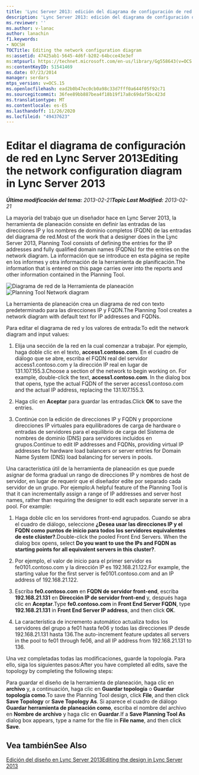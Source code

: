 ```yaml
---
title: 'Lync Server 2013: edición del diagrama de configuración de red'
description: 'Lync Server 2013: edición del diagrama de configuración de red.'
ms.reviewer: ''
ms.author: v-lanac
author: lanachin
f1.keywords:
- NOCSH
TOCTitle: Editing the network configuration diagram
ms:assetid: 47425ab1-5645-4d6f-b202-64bcce43e3ef
ms:mtpsurl: https://technet.microsoft.com/en-us/library/Gg558643(v=OCS.15)
ms:contentKeyID: 51541469
ms.date: 07/23/2014
manager: serdars
mtps_version: v=OCS.15
ms.openlocfilehash: ead2b0b47ec0cb0a98c33d7fff0a644f05f92c71
ms.sourcegitcommit: 36fee89bb887bea4f18b19f17a8c69daf5bc423d
ms.translationtype: MT
ms.contentlocale: es-ES
ms.lasthandoff: 11/26/2020
ms.locfileid: "49437623"
---
```

# <a name="editing-the-network-configuration-diagram-in-lync-server-2013"></a><span data-ttu-id="ad62e-103">Editar el diagrama de configuración de red en Lync Server 2013</span><span class="sxs-lookup"><span data-stu-id="ad62e-103">Editing the network configuration diagram in Lync Server 2013</span></span>

<div data-xmlns="http://www.w3.org/1999/xhtml">

<div class="topic" data-xmlns="http://www.w3.org/1999/xhtml" data-msxsl="urn:schemas-microsoft-com:xslt" data-cs="https://msdn.microsoft.com/">

<div data-asp="https://msdn2.microsoft.com/asp">



</div>

<div id="mainSection">

<div id="mainBody"><span data-ttu-id="ad62e-104">

<span> </span></span><span class="sxs-lookup"><span data-stu-id="ad62e-104">

<span> </span></span></span>

<span data-ttu-id="ad62e-105">_**Última modificación del tema:** 2013-02-21_</span><span class="sxs-lookup"><span data-stu-id="ad62e-105">_**Topic Last Modified:** 2013-02-21_</span></span>

<span data-ttu-id="ad62e-106">La mayoría del trabajo que un diseñador hace en Lync Server 2013, la herramienta de planeación consiste en definir las entradas de las direcciones IP y los nombres de dominio completos (FQDN) de las entradas del diagrama de red.</span><span class="sxs-lookup"><span data-stu-id="ad62e-106">Most of the work that a designer does in the Lync Server 2013, Planning Tool consists of defining the entries for the IP addresses and fully qualified domain names (FQDNs) for the entries on the network diagram.</span></span> <span data-ttu-id="ad62e-107">La información que se introduce en esta página se repite en los informes y otra información de la herramienta de planificación.</span><span class="sxs-lookup"><span data-stu-id="ad62e-107">The information that is entered on this page carries over into the reports and other information contained in the Planning Tool.</span></span>

<span data-ttu-id="ad62e-108">![Diagrama de red de la Herramienta de planeación](images/Gg558643.eeabee2d-698c-4b79-baa5-caa4cfb7edb3(OCS.15).jpg "Diagrama de red de la Herramienta de planeación")</span><span class="sxs-lookup"><span data-stu-id="ad62e-108">![Planning Tool Network diagram](images/Gg558643.eeabee2d-698c-4b79-baa5-caa4cfb7edb3(OCS.15).jpg "Planning Tool Network diagram")</span></span>

<span data-ttu-id="ad62e-109">La herramienta de planeación crea un diagrama de red con texto predeterminado para las direcciones IP y FQDN.</span><span class="sxs-lookup"><span data-stu-id="ad62e-109">The Planning Tool creates a network diagram with default text for IP addresses and FQDNs.</span></span>

<span data-ttu-id="ad62e-110">Para editar el diagrama de red y los valores de entrada:</span><span class="sxs-lookup"><span data-stu-id="ad62e-110">To edit the network diagram and input values:</span></span>

1.  <span data-ttu-id="ad62e-p102">Elija una sección de la red en la cual comenzar a trabajar. Por ejemplo, haga doble clic en el texto, **access1.contoso.com**. En el cuadro de diálogo que se abre, escriba el FQDN real del servidor access1.contoso.com y la dirección IP real en lugar de 131.107.155.3.</span><span class="sxs-lookup"><span data-stu-id="ad62e-p102">Choose a section of the network to begin working on. For example, double-click the text, **access1.contoso.com**. In the dialog box that opens, type the actual FQDN of the server access1.contoso.com and the actual IP address, replacing the 131.107.155.3.</span></span>

2.  <span data-ttu-id="ad62e-114">Haga clic en **Aceptar** para guardar las entradas.</span><span class="sxs-lookup"><span data-stu-id="ad62e-114">Click **OK** to save the entries.</span></span>

3.  <span data-ttu-id="ad62e-115">Continúe con la edición de direcciones IP y FQDN y proporcione direcciones IP virtuales para equilibradores de carga de hardware o entradas de servidores para el equilibrio de carga del Sistema de nombres de dominio (DNS) para servidores incluidos en grupos.</span><span class="sxs-lookup"><span data-stu-id="ad62e-115">Continue to edit IP addresses and FQDNs, providing virtual IP addresses for hardware load balancers or server entries for Domain Name System (DNS) load balancing for servers in pools.</span></span>

<span data-ttu-id="ad62e-p103">Una característica útil de la herramienta de planeación es que puede asignar de forma gradual un rango de direcciones IP y nombres de host de servidor, en lugar de requerir que el diseñador edite por separado cada servidor de un grupo. Por ejemplo:</span><span class="sxs-lookup"><span data-stu-id="ad62e-p103">A helpful feature of the Planning Tool is that it can incrementally assign a range of IP addresses and server host names, rather than requiring the designer to edit each separate server in a pool. For example:</span></span>

1.  <span data-ttu-id="ad62e-p104">Haga doble clic en los servidores front-end agrupados. Cuando se abra el cuadro de diálogo, seleccione **¿Desea usar las direcciones IP y el FQDN como puntos de inicio para todos los servidores equivalentes de este clúster?**.</span><span class="sxs-lookup"><span data-stu-id="ad62e-p104">Double-click the pooled Front End Servers. When the dialog box opens, select **Do you want to use the IPs and FQDN as starting points for all equivalent servers in this cluster?**.</span></span>

2.  <span data-ttu-id="ad62e-120">Por ejemplo, el valor de inicio para el primer servidor es fe0101.contoso.com y la dirección IP es 192.168.21.122.</span><span class="sxs-lookup"><span data-stu-id="ad62e-120">For example, the starting value for the first server is fe0101.contoso.com and an IP address of 192.168.21.122.</span></span>

3.  <span data-ttu-id="ad62e-121">Escriba **fe0.contoso.com** en **FQDN de servidor front-end**, escriba **192.168.21.131** en **Dirección IP de servidor front-end** y, después haga clic en **Aceptar**.</span><span class="sxs-lookup"><span data-stu-id="ad62e-121">Type **fe0.contoso.com** in **Front End Server FQDN**, type **192.168.21.131** in **Front End Server IP address**, and then click **OK**.</span></span>

4.  <span data-ttu-id="ad62e-122">La característica de incremento automático actualiza todos los servidores del grupo a fe01 hasta fe06 y todas las direcciones IP desde 192.168.21.131 hasta 136.</span><span class="sxs-lookup"><span data-stu-id="ad62e-122">The auto-increment feature updates all servers in the pool to fe01 through fe06, and all IP address from 192.168.21.131 to 136.</span></span>

<span data-ttu-id="ad62e-123">Una vez completadas todas las modificaciones, guarde la topología. Para ello, siga los siguientes pasos:</span><span class="sxs-lookup"><span data-stu-id="ad62e-123">After you have completed all edits, save the topology by completing the following steps:</span></span>

<span data-ttu-id="ad62e-124">Para guardar el diseño de la herramienta de planeación, haga clic en **archivo** y, a continuación, haga clic en **Guardar topología** o **Guardar topología como**.</span><span class="sxs-lookup"><span data-stu-id="ad62e-124">To save the Planning Tool design, click **File**, and then click **Save Topology** or **Save Topology As**.</span></span> <span data-ttu-id="ad62e-125">Si aparece el cuadro de diálogo **Guardar herramienta de planeación como**, escriba el nombre del archivo en **Nombre de archivo** y haga clic en **Guardar**.</span><span class="sxs-lookup"><span data-stu-id="ad62e-125">If a **Save Planning Tool As** dialog box appears, type a name for the file in **File name**, and then click **Save**.</span></span>

<div>

## <a name="see-also"></a><span data-ttu-id="ad62e-126">Vea también</span><span class="sxs-lookup"><span data-stu-id="ad62e-126">See Also</span></span>


[<span data-ttu-id="ad62e-127">Edición del diseño en Lync Server 2013</span><span class="sxs-lookup"><span data-stu-id="ad62e-127">Editing the design in Lync Server 2013</span></span>](lync-server-2013-editing-the-design.md)  
  

<span data-ttu-id="ad62e-128"></div>

</div>

<span> </span>

</div>

</div>

</span><span class="sxs-lookup"><span data-stu-id="ad62e-128"></div>

</div>

<span> </span>

</div>

</div>

</span></span></div>

